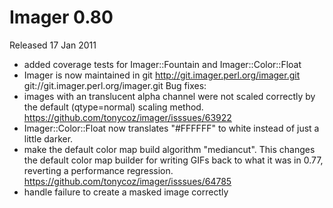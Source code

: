 # Imager 0.80

Released 17 Jan 2011

- added coverage tests for Imager::Fountain and Imager::Color::Float 
- Imager is now maintained in git http://git.imager.perl.org/imager.git git://git.imager.perl.org/imager.git Bug fixes: 
- images with an translucent alpha channel were not scaled correctly by the default (qtype=normal) scaling method. https://github.com/tonycoz/imager/isssues/63922 
- Imager::Color::Float now translates "#FFFFFF" to white instead of just a little darker. 
- make the default color map build algorithm "mediancut". This changes the default color map builder for writing GIFs back to what it was in 0.77, reverting a performance regression. https://github.com/tonycoz/imager/isssues/64785 
- handle failure to create a masked image correctly